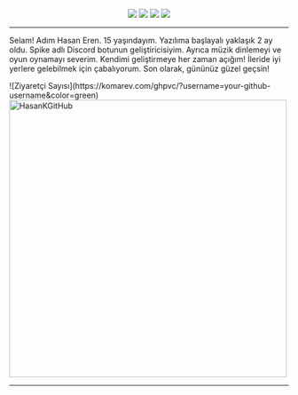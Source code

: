 <p align="center">
 <a href="https://discord.com/users/841610694281658378" target"_blank"><img src="https://img.shields.io/badge/Discord%20-7289DA.svg?&style=for-the-badge&logo=discord&logoColor=white"></a>
  <a href="https://www.github.com/HasanKGitHub" target"_blank"><img src="https://img.shields.io/badge/GitHub%20-191717.svg?&style=for-the-badge&logo=github&logoColor=white"></a>
   <a href="https://www.instagram.com/hasank.js" target"_blank"><img src="https://img.shields.io/badge/INSTAGRAM%20-DC3175.svg?&style=for-the-badge&logo=instagram&logoColor=white"></a>
     <a href="https://twitter.com/thekifness" target"_blank"><img src="https://img.shields.io/badge/Twitter-1DA1F2?style=for-the-badge&logo=twitter&logoColor=white"></a>

<hr>
<p>Selam! Adım Hasan Eren. 15 yaşındayım. Yazılıma başlayalı yaklaşık 2 ay oldu. Spike adlı Discord botunun geliştiricisiyim. Ayrıca müzik dinlemeyi ve oyun oynamayı severim.
 Kendimi geliştirmeye her zaman açığım! İleride iyi yerlere gelebilmek için çabalıyorum. Son olarak, gününüz güzel geçsin!
 </p>
 ![Ziyaretçi Sayısı](https://komarev.com/ghpvc/?username=your-github-username&color=green)
 <img align="center" width=500 src="https://github-readme-stats.vercel.app/api/top-langs/?username=HasanKGitHub&count_private=true&theme=radical" alt="HasanKGitHub" />
<hr>
